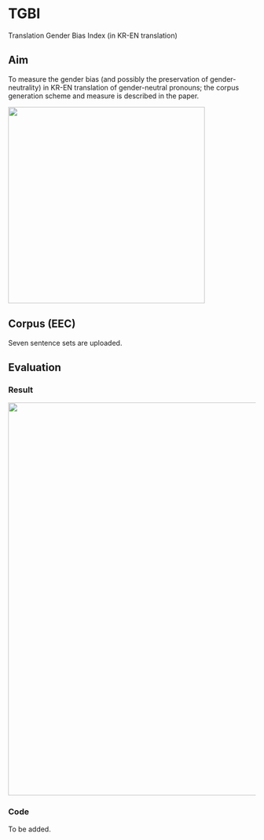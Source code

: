 # TGBI
Translation Gender Bias Index (in KR-EN translation)

## Aim
To measure the gender bias (and possibly the preservation of gender-neutrality) in KR-EN translation of gender-neutral pronouns; the corpus generation scheme and measure is described in the paper.

<image src="https://github.com/nolongerprejudice/tgbi/blob/master/image/fig1.PNG" width="400"><br/>

## Corpus (EEC)
Seven sentence sets are uploaded.

## Evaluation

### Result
<image src="https://github.com/nolongerprejudice/tgbi/blob/master/image/table1.PNG" width="800"><br/>
  
### Code
To be added.
